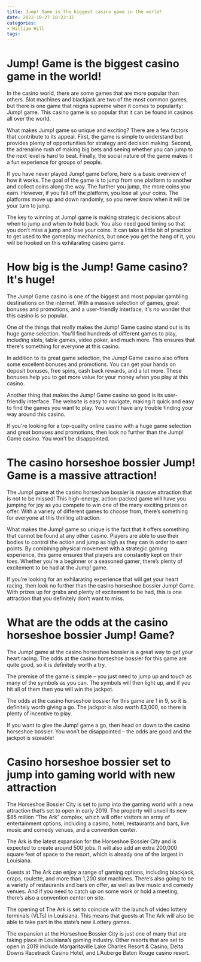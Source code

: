 ```yaml
---
title: Jump! Game is the biggest casino game in the world!
date: 2022-10-27 18:23:32
categories:
- William Hill
tags:
---
```



#  Jump! Game is the biggest casino game in the world!

In the casino world, there are some games that are more popular than others. Slot machines and blackjack are two of the most common games, but there is one game that reigns supreme when it comes to popularity: Jump! game. This casino game is so popular that it can be found in casinos all over the world.

What makes Jump! game so unique and exciting? There are a few factors that contribute to its appeal. First, the game is simple to understand but provides plenty of opportunities for strategy and decision making. Second, the adrenaline rush of making big bets and seeing whether you can jump to the next level is hard to beat. Finally, the social nature of the game makes it a fun experience for groups of people.

If you have never played Jump! game before, here is a basic overview of how it works. The goal of the game is to jump from one platform to another and collect coins along the way. The further you jump, the more coins you earn. However, if you fall off the platform, you lose all your coins. The platforms move up and down randomly, so you never know when it will be your turn to jump.

The key to winning at Jump! game is making strategic decisions about when to jump and when to hold back. You also need good timing so that you don’t miss a jump and lose your coins. It can take a little bit of practice to get used to the gameplay mechanics, but once you get the hang of it, you will be hooked on this exhilarating casino game.

#  How big is the Jump! Game casino? It's huge!

The Jump! Game casino is one of the biggest and most popular gambling destinations on the internet. With a massive selection of games, great bonuses and promotions, and a user-friendly interface, it's no wonder that this casino is so popular.

One of the things that really makes the Jump! Game casino stand out is its huge game selection. You'll find hundreds of different games to play, including slots, table games, video poker, and much more. This ensures that there's something for everyone at this casino.

In addition to its great game selection, the Jump! Game casino also offers some excellent bonuses and promotions. You can get your hands on deposit bonuses, free spins, cash back rewards, and a lot more. These bonuses help you to get more value for your money when you play at this casino.

Another thing that makes the Jump! Game casino so good is its user-friendly interface. The website is easy to navigate, making it quick and easy to find the games you want to play. You won't have any trouble finding your way around this casino.

If you're looking for a top-quality online casino with a huge game selection and great bonuses and promotions, then look no further than the Jump! Game casino. You won't be disappointed.

#  The casino horseshoe bossier Jump! Game is a massive attraction!

The Jump! game at the casino horseshoe bossier is massive attraction that is not to be missed! This high-energy, action-packed game will have you jumping for joy as you compete to win one of the many exciting prizes on offer. With a variety of different games to choose from, there’s something for everyone at this thrilling attraction.

What makes the Jump! game so unique is the fact that it offers something that cannot be found at any other casino. Players are able to use their bodies to control the action and jump as high as they can in order to earn points. By combining physical movement with a strategic gaming experience, this game ensures that players are constantly kept on their toes. Whether you’re a beginner or a seasoned gamer, there’s plenty of excitement to be had at the Jump! game.

If you’re looking for an exhilarating experience that will get your heart racing, then look no further than the casino horseshoe bossier Jump! Game. With prizes up for grabs and plenty of excitement to be had, this is one attraction that you definitely don’t want to miss.

#  What are the odds at the casino horseshoe bossier Jump! Game?

The Jump! game at the casino horseshoe bossier is a great way to get your heart racing. The odds at the casino horseshoe bossier for this game are quite good, so it is definitely worth a try.

The premise of the game is simple – you just need to jump up and touch as many of the symbols as you can. The symbols will then light up, and if you hit all of them then you will win the jackpot.

The odds at the casino horseshoe bossier for this game are 1 in 9, so it is definitely worth giving a go. The jackpot is also worth £3,000, so there is plenty of incentive to play.

If you want to give the Jump! game a go, then head on down to the casino horseshoe bossier. You won’t be disappointed – the odds are good and the jackpot is sizeable!

#  Casino horseshoe bossier set to jump into gaming world with new attraction

The Horseshoe Bossier City is set to jump into the gaming world with a new attraction that’s set to open in early 2019. The property will unveil its new $85 million “The Ark” complex, which will offer visitors an array of entertainment options, including a casino, hotel, restaurants and bars, live music and comedy venues, and a convention center.

The Ark is the latest expansion for the Horseshoe Bossier City and is expected to create around 500 jobs. It will also add an extra 200,000 square feet of space to the resort, which is already one of the largest in Louisiana.

Guests at The Ark can enjoy a range of gaming options, including blackjack, craps, roulette, and more than 1,200 slot machines. There’s also going to be a variety of restaurants and bars on offer, as well as live music and comedy venues. And if you need to catch up on some work or hold a meeting, there’s also a convention center on site.

The opening of The Ark is set to coincide with the launch of video lottery terminals (VLTs) in Louisiana. This means that guests at The Ark will also be able to take part in the state’s new iLottery games.

The expansion at the Horseshoe Bossier City is just one of many that are taking place in Louisiana’s gaming industry. Other resorts that are set to open in 2019 include Margaritaville Lake Charles Resort & Casino, Delta Downs Racetrack Casino Hotel, and L’Auberge Baton Rouge casino resort.